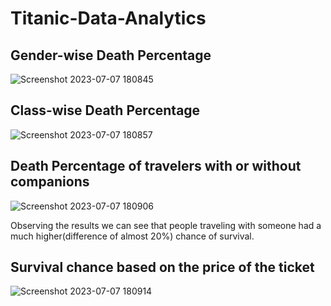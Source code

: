 # Titanic-Data-Analytics

## Gender-wise Death Percentage
![Screenshot 2023-07-07 180845](https://github.com/NikhilManglik/Titanic-Data-Analytics/assets/73818714/8bf67e5c-374b-4ef9-aca7-f5e730b10f59)

## Class-wise Death Percentage
![Screenshot 2023-07-07 180857](https://github.com/NikhilManglik/Titanic-Data-Analytics/assets/73818714/00fb90de-2997-4efd-939d-0f1bc4b3ac88)

## Death Percentage of travelers with or without companions
![Screenshot 2023-07-07 180906](https://github.com/NikhilManglik/Titanic-Data-Analytics/assets/73818714/d99cd7bb-1647-4354-aed9-6968039ea6b0)

Observing the results we can see that people traveling with someone had a much higher(difference of almost 20%) chance of survival.

## Survival chance based on the price of the ticket
![Screenshot 2023-07-07 180914](https://github.com/NikhilManglik/Titanic-Data-Analytics/assets/73818714/f649d691-cb18-4acc-bbe9-368802bf3b26)

